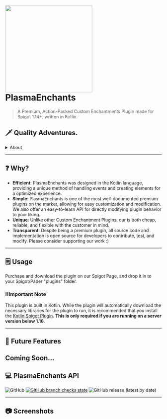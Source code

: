 # <img style="height: 7vh; width: auto;" src="https://repository-images.githubusercontent.com/549304787/0b12752e-d0a0-4c0d-a17d-1783d345fabb"> PlasmaEnchants
> A Premium, Action-Packed Custom Enchantments Plugin made for Spigot 1.14+, written in Kotlin.

## 🗡️ Quality Adventures.

<details>
    <summary>About</summary>

PlasmaEnchants was designed for an advanced user-experience and seamless administration. 
Created by the innovative minds at Team Inceptus, the goal is to provide an amazing and unique experience to both users and server administrators through the features of the Spigot API alone.
</details>

--- 

## ❓ Why?
- **Efficient**: PlasmaEnchants was designed in the Kotlin language, providing a unique method of handling events and creating elements for a optimized experience.
- **Simple**: PlasmaEnchants is one of the most well-documented premium plugins on the market, allowing for easy customization and modification. We also offer an easy-to-learn API for directly modifying plugin behavior to your liking.
- **Unique**: Unlike other Custom Enchantment Plugins, our is both cheap, reliable, and flexible with the customer in mind.
- **Transparent**: Despite being a premium plugin, all source code and implementation is open source for developers to contribute, test, and modify. Please consider supporting our work :)

---
## 🗒️ Usage
Purchase and download the plugin on our Spigot Page, and drop it in to your Spigot/Paper "plugins" folder.

### ‼️Important Note
This plugin is built in Kotlin. While the plugin will automatically download the necessary libraries for the plugin to run, it is recommended that you install the [Kotlin Spigot Plugin](https://modrinth.com/plugin/kotlinmc/). **This is only required if you are running on a server version below 1.16.**

---
## 🔮 Future Features

Coming Soon...
---
## 💻 PlasmaEnchants API
![GitHub](https://img.shields.io/github/license/Team-Inceptus/PlasmaEnchants)
[![GitHub branch checks state](https://github.com/Team-Inceptus/PlasmaEnchants/actions/workflows/build.yml/badge.svg)](https://github.com/Team-Inceptus/PlasmaEnchants/actions/)
![GitHub release (latest by date)](https://img.shields.io/github/v/release/Team-Inceptus/PlasmaEnchants?style=plastic)

---
## 📷 Screenshots
